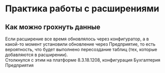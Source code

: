 # Практика работы с расширениями

## Как можно грохнуть данные
Если расширение все время обновлялось через конфигуратор, а в какой-то момент установили обновление через Предприятие, то есть вероятность, что будет выполнено пересоздание таблиц (тех, которые добавляются в расширении).  
Столкнулся с этим на платформе 8.3.18.1208, конфигурация Бухгалтерия Предприятия  